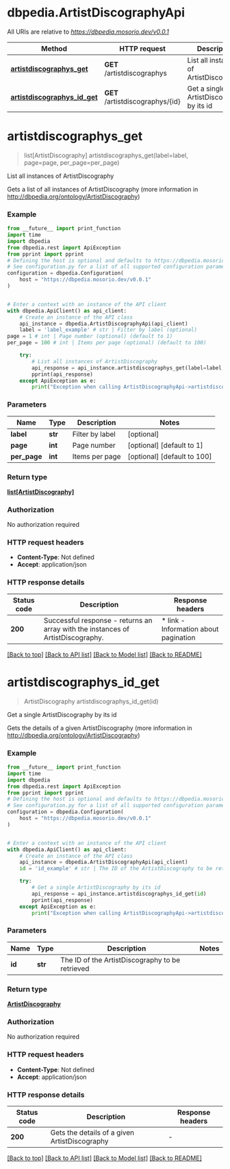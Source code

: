 # dbpedia.ArtistDiscographyApi

All URIs are relative to *https://dbpedia.mosorio.dev/v0.0.1*

Method | HTTP request | Description
------------- | ------------- | -------------
[**artistdiscographys_get**](ArtistDiscographyApi.md#artistdiscographys_get) | **GET** /artistdiscographys | List all instances of ArtistDiscography
[**artistdiscographys_id_get**](ArtistDiscographyApi.md#artistdiscographys_id_get) | **GET** /artistdiscographys/{id} | Get a single ArtistDiscography by its id


# **artistdiscographys_get**
> list[ArtistDiscography] artistdiscographys_get(label=label, page=page, per_page=per_page)

List all instances of ArtistDiscography

Gets a list of all instances of ArtistDiscography (more information in http://dbpedia.org/ontology/ArtistDiscography)

### Example

```python
from __future__ import print_function
import time
import dbpedia
from dbpedia.rest import ApiException
from pprint import pprint
# Defining the host is optional and defaults to https://dbpedia.mosorio.dev/v0.0.1
# See configuration.py for a list of all supported configuration parameters.
configuration = dbpedia.Configuration(
    host = "https://dbpedia.mosorio.dev/v0.0.1"
)


# Enter a context with an instance of the API client
with dbpedia.ApiClient() as api_client:
    # Create an instance of the API class
    api_instance = dbpedia.ArtistDiscographyApi(api_client)
    label = 'label_example' # str | Filter by label (optional)
page = 1 # int | Page number (optional) (default to 1)
per_page = 100 # int | Items per page (optional) (default to 100)

    try:
        # List all instances of ArtistDiscography
        api_response = api_instance.artistdiscographys_get(label=label, page=page, per_page=per_page)
        pprint(api_response)
    except ApiException as e:
        print("Exception when calling ArtistDiscographyApi->artistdiscographys_get: %s\n" % e)
```

### Parameters

Name | Type | Description  | Notes
------------- | ------------- | ------------- | -------------
 **label** | **str**| Filter by label | [optional] 
 **page** | **int**| Page number | [optional] [default to 1]
 **per_page** | **int**| Items per page | [optional] [default to 100]

### Return type

[**list[ArtistDiscography]**](ArtistDiscography.md)

### Authorization

No authorization required

### HTTP request headers

 - **Content-Type**: Not defined
 - **Accept**: application/json

### HTTP response details
| Status code | Description | Response headers |
|-------------|-------------|------------------|
**200** | Successful response - returns an array with the instances of ArtistDiscography. |  * link - Information about pagination <br>  |

[[Back to top]](#) [[Back to API list]](../README.md#documentation-for-api-endpoints) [[Back to Model list]](../README.md#documentation-for-models) [[Back to README]](../README.md)

# **artistdiscographys_id_get**
> ArtistDiscography artistdiscographys_id_get(id)

Get a single ArtistDiscography by its id

Gets the details of a given ArtistDiscography (more information in http://dbpedia.org/ontology/ArtistDiscography)

### Example

```python
from __future__ import print_function
import time
import dbpedia
from dbpedia.rest import ApiException
from pprint import pprint
# Defining the host is optional and defaults to https://dbpedia.mosorio.dev/v0.0.1
# See configuration.py for a list of all supported configuration parameters.
configuration = dbpedia.Configuration(
    host = "https://dbpedia.mosorio.dev/v0.0.1"
)


# Enter a context with an instance of the API client
with dbpedia.ApiClient() as api_client:
    # Create an instance of the API class
    api_instance = dbpedia.ArtistDiscographyApi(api_client)
    id = 'id_example' # str | The ID of the ArtistDiscography to be retrieved

    try:
        # Get a single ArtistDiscography by its id
        api_response = api_instance.artistdiscographys_id_get(id)
        pprint(api_response)
    except ApiException as e:
        print("Exception when calling ArtistDiscographyApi->artistdiscographys_id_get: %s\n" % e)
```

### Parameters

Name | Type | Description  | Notes
------------- | ------------- | ------------- | -------------
 **id** | **str**| The ID of the ArtistDiscography to be retrieved | 

### Return type

[**ArtistDiscography**](ArtistDiscography.md)

### Authorization

No authorization required

### HTTP request headers

 - **Content-Type**: Not defined
 - **Accept**: application/json

### HTTP response details
| Status code | Description | Response headers |
|-------------|-------------|------------------|
**200** | Gets the details of a given ArtistDiscography |  -  |

[[Back to top]](#) [[Back to API list]](../README.md#documentation-for-api-endpoints) [[Back to Model list]](../README.md#documentation-for-models) [[Back to README]](../README.md)

